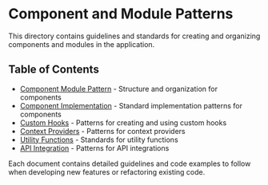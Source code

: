 
# Component and Module Patterns

This directory contains guidelines and standards for creating and organizing components and modules in the application.

## Table of Contents

- [Component Module Pattern](./ComponentModulePattern.md) - Structure and organization for components
- [Component Implementation](./ComponentImplementation.md) - Standard implementation patterns for components
- [Custom Hooks](./CustomHookPattern.md) - Patterns for creating and using custom hooks
- [Context Providers](./ContextProviderPattern.md) - Patterns for context providers
- [Utility Functions](./UtilityFunctionPattern.md) - Standards for utility functions
- [API Integration](./ApiIntegrationPattern.md) - Patterns for API integrations

Each document contains detailed guidelines and code examples to follow when developing new features or refactoring existing code.

